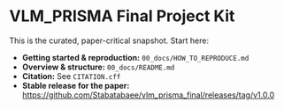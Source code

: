 # VLM_PRISMA Final Project Kit

This is the curated, paper-critical snapshot. Start here:
- **Getting started & reproduction:** `00_docs/HOW_TO_REPRODUCE.md`
- **Overview & structure:** `00_docs/README.md`
- **Citation:** See `CITATION.cff`
- **Stable release for the paper:** https://github.com/Stabatabaee/vlm_prisma_final/releases/tag/v1.0.0

